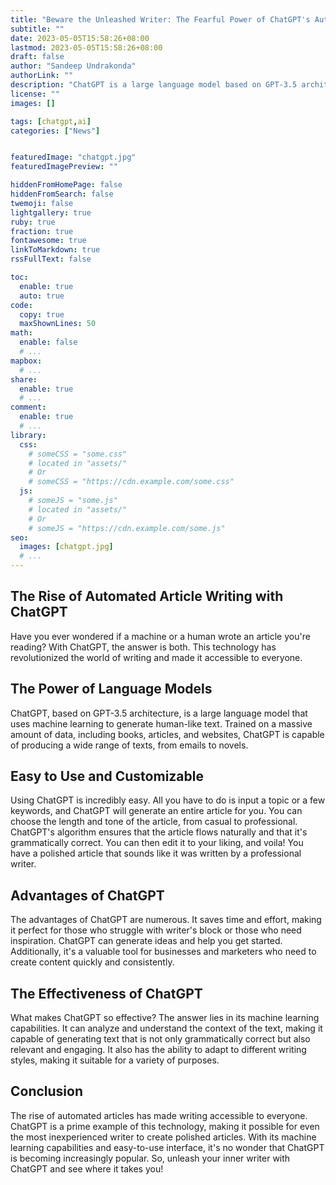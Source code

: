```yaml
---
title: "Beware the Unleashed Writer: The Fearful Power of ChatGPT's Automated Articles"
subtitle: ""
date: 2023-05-05T15:58:26+08:00
lastmod: 2023-05-05T15:58:26+08:00
draft: false
author: "Sandeep Undrakonda"
authorLink: ""
description: "ChatGPT is a large language model based on GPT-3.5 architecture that uses machine learning to generate human-like text. It can produce a wide range of texts, from emails to novels, and is easy to use and customizable. With its ability to save time and effort, ChatGPT is becoming increasingly popular as a valuable tool for businesses and marketers who need to create content quickly and consistently. Its machine learning capabilities and easy-to-use interface make it accessible to even the most inexperienced writers, revolutionizing the world of writing"
license: ""
images: []

tags: [chatgpt,ai]
categories: ["News"]


featuredImage: "chatgpt.jpg"
featuredImagePreview: ""

hiddenFromHomePage: false
hiddenFromSearch: false
twemoji: false
lightgallery: true
ruby: true
fraction: true
fontawesome: true
linkToMarkdown: true
rssFullText: false

toc:
  enable: true
  auto: true
code:
  copy: true
  maxShownLines: 50
math:
  enable: false
  # ...
mapbox:
  # ...
share:
  enable: true
  # ...
comment:
  enable: true
  # ...
library:
  css:
    # someCSS = "some.css"
    # located in "assets/"
    # Or
    # someCSS = "https://cdn.example.com/some.css"
  js:
    # someJS = "some.js"
    # located in "assets/"
    # Or
    # someJS = "https://cdn.example.com/some.js"
seo:
  images: [chatgpt.jpg]
  # ...
---
```


    

## The Rise of Automated Article Writing with ChatGPT

Have you ever wondered if a machine or a human wrote an article you're reading? With ChatGPT, the answer is both. This technology has revolutionized the world of writing and made it accessible to everyone.

## The Power of Language Models

ChatGPT, based on GPT-3.5 architecture, is a large language model that uses machine learning to generate human-like text. Trained on a massive amount of data, including books, articles, and websites, ChatGPT is capable of producing a wide range of texts, from emails to novels.

## Easy to Use and Customizable

Using ChatGPT is incredibly easy. All you have to do is input a topic or a few keywords, and ChatGPT will generate an entire article for you. You can choose the length and tone of the article, from casual to professional. ChatGPT's algorithm ensures that the article flows naturally and that it's grammatically correct. You can then edit it to your liking, and voila! You have a polished article that sounds like it was written by a professional writer.

## Advantages of ChatGPT

The advantages of ChatGPT are numerous. It saves time and effort, making it perfect for those who struggle with writer's block or those who need inspiration. ChatGPT can generate ideas and help you get started. Additionally, it's a valuable tool for businesses and marketers who need to create content quickly and consistently.

## The Effectiveness of ChatGPT

What makes ChatGPT so effective? The answer lies in its machine learning capabilities. It can analyze and understand the context of the text, making it capable of generating text that is not only grammatically correct but also relevant and engaging. It also has the ability to adapt to different writing styles, making it suitable for a variety of purposes.

## Conclusion

The rise of automated articles has made writing accessible to everyone. ChatGPT is a prime example of this technology, making it possible for even the most inexperienced writer to create polished articles. With its machine learning capabilities and easy-to-use interface, it's no wonder that ChatGPT is becoming increasingly popular. So, unleash your inner writer with ChatGPT and see where it takes you!

